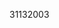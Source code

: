 [//]: # (Created by ./bin/manage_files.pl from ./species/Ditylenchus_dipsaci/PRJNA498219/Ditylenchus_dipsaci_PRJNA498219.publication.html on Thu Jun 11 13:43:59 2020)
31132003
